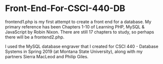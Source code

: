 # Front-End-For-CSCI-440-DB

frontend1.php is my first attempt to create a front end for a database. My primary reference has been Chapters 1-10 of Learning PHP, MySQL & JavaScript by Robin Nixon. There are still 17 chapters to study, so perhaps there will be a frontend2.php.

I used the MySQL database engraver that I created for CSCI 440 - Database Systems in Spring 2019 (at Montana State University), along with my partners Sierra MacLeod and Philip Giles.

